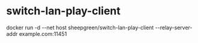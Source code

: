 # switch-lan-play-client
docker run -d --net host sheepgreen/switch-lan-play-client --relay-server-addr example.com:11451
